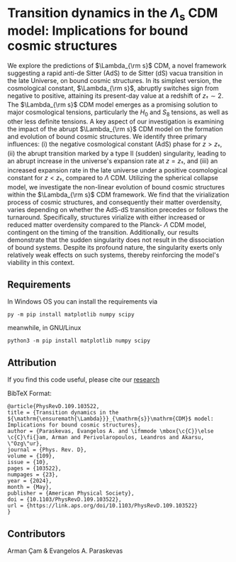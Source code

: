 # Transition dynamics in the $Λ_{\text{s}}$ CDM model: Implications for bound cosmic structures

We explore the predictions of $\Lambda_{\rm s}$ CDM, a novel framework suggesting a rapid anti-de Sitter (AdS) to de Sitter
(dS) vacua transition in the late Universe, on bound cosmic structures. In its simplest version, the cosmological constant,
$\Lambda_{\rm s}$, abruptly switches sign from negative to positive, attaining its present-day value at a redshift of ${z_\dagger\sim 2}$.
The $\Lambda_{\rm s}$ CDM model emerges as a promising solution to major cosmological tensions, particularly the $H_0$ and $S_8$ tensions,
as well as other less definite tensions. A key aspect of our investigation is examining the impact of the abrupt $\Lambda_{\rm s}$ CDM model
on the formation and evolution of bound cosmic structures. We identify three primary influences: (i) the negative cosmological constant
(AdS) phase for $z > z_\dagger$, (ii) the abrupt transition marked by a type II (sudden) singularity, leading to an abrupt increase in the
universe's expansion rate at $z=z_\dagger$, and (iii) an increased expansion rate in the late universe under a positive cosmological constant
for $z < z_\dagger$, compared to $\Lambda$ CDM. Utilizing the spherical collapse model, we investigate the non-linear evolution of bound cosmic
structures within the $\Lambda_{\rm s}$ CDM framework. We find that the virialization process of cosmic structures, and consequently their
matter overdensity, varies depending on whether the AdS-dS transition precedes or follows the turnaround. Specifically, structures virialize
with either increased or reduced matter overdensity compared to the Planck- $\Lambda$ CDM model, contingent on the timing of the transition.
Additionally, our results demonstrate that the sudden singularity does not result in the dissociation of bound systems. Despite its profound
nature, the singularity exerts only relatively weak effects on such systems, thereby reinforcing the model's viability in this context.

## Requirements

In Windows OS you can install the requirements via

    py -m pip install matplotlib numpy scipy

meanwhile, in GNU/Linux

    python3 -m pip install matplotlib numpy scipy

## Attribution

If you find this code useful, please cite our [research](https://journals.aps.org/prd/abstract/10.1103/PhysRevD.109.103522)

BibTeX Format:

    @article{PhysRevD.109.103522,
    title = {Transition dynamics in the ${\mathrm{\ensuremath{\Lambda}}}_{\mathrm{s}}\mathrm{CDM}$ model: Implications for bound cosmic structures},
    author = {Paraskevas, Evangelos A. and \ifmmode \mbox{\c{C}}\else \c{C}\fi{}am, Arman and Perivolaropoulos, Leandros and Akarsu, \"Ozg\"ur},
    journal = {Phys. Rev. D},
    volume = {109},
    issue = {10},
    pages = {103522},
    numpages = {23},
    year = {2024},
    month = {May},
    publisher = {American Physical Society},
    doi = {10.1103/PhysRevD.109.103522},
    url = {https://link.aps.org/doi/10.1103/PhysRevD.109.103522}
    }

## Contributors

Arman Çam & Evangelos A. Paraskevas

